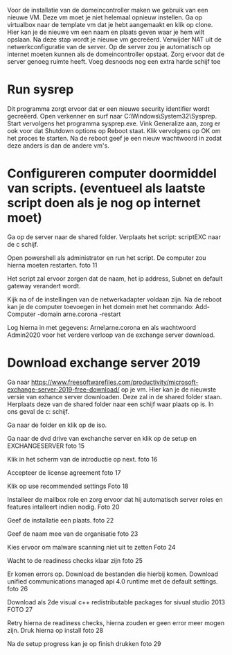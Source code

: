 Voor de installatie van de domeincontroller maken we gebruik van een nieuwe VM. Deze vm moet je niet helemaal opnieuw instellen. Ga op virtualbox naar de template vm dat je hebt aangemaakt en klik op clone. Hier kan je de nieuwe vm een naam en plaats geven waar je hem wilt opslaan. Na deze stap wordt je nieuwe vm gecreëerd.
Verwijder NAT uit de netwerkconfiguratie van de server.
Op de server zou je automatisch op internet moeten kunnen als de domeincontroller opstaat.
Zorg ervoor dat de server genoeg ruimte heeft. Voeg desnoods nog een extra harde schijf toe


# Run sysrep 
Dit programma zorgt ervoor dat er een nieuwe security identifier wordt gecreëerd. Open verkenner en surf naar C:\Windows\System32\Sysprep. Start vervolgens het programma sysprep.exe.
Vink Generalize aan, zorg er ook voor dat Shutdown options op Reboot staat. Klik vervolgens op OK om het proces te starten.
Na de reboot geef je een nieuw wachtwoord in zodat deze anders is dan de andere vm's.


# Configureren computer doormiddel van scripts. (eventueel als laatste script doen als je nog op internet moet)
Ga op de server naar de shared folder. Verplaats het script: scriptEXC naar de c schijf.

Open powershell als administrator en run het script. De computer zou hierna moeten restarten.
foto 11

Het script zal ervoor zorgen dat de naam, het ip address, Subnet en default gateway verandert wordt.

Kijk na of de instellingen van de netwerkadapter voldaan zijn.
Na de reboot kan je de computer toevoegen in het domein met het commando: Add-Computer -domain arne.corona -restart

Log hierna in met gegevens: Arne\arne.corona en als wachtwoord Admin2020 voor het verdere verloop van de exchange server download.




# Download exchange server 2019
Ga naar https://www.freesoftwarefiles.com/productivity/microsoft-exchange-server-2019-free-download/ op je vm. Hier kan je de nieuwste versie van exhance server downloaden. Deze zal in de shared folder staan. Herplaats deze van de shared folder naar een schijf waar plaats op is. In ons geval de c: schijf.

Ga naar de folder en klik op de iso.

Ga naar de dvd drive van exchanche server en klik op de setup en EXCHANGESERVER
foto 15

Klik in het scherm van de introductie op next.
foto 16

Accepteer de license agreement
foto 17

Klik op use recommended settings
Foto 18

Installeer de mailbox role en zorg ervoor dat hij automatisch server roles en features intalleert indien nodig. 
Foto 20

Geef de installatie een plaats.
foto 22

Geef de naam mee van de organisatie
foto 23

Kies ervoor om malware scanning niet uit te zetten
Foto 24

Wacht to de readiness checks klaar zijn
foto 25

Er komen errors op. Download de bestanden die hierbij komen. Download unified communications managed api 4.0 runtime met de default settings.
foto 26

Download als 2de visual c++ redistributable packages for sivual studio 2013
FOTO 27

Retry hierna de readiness checks, hierna zouden er geen error meer mogen zijn. Druk hierna op install
foto 28

Na de setup progress kan je op finish drukken
foto 29
